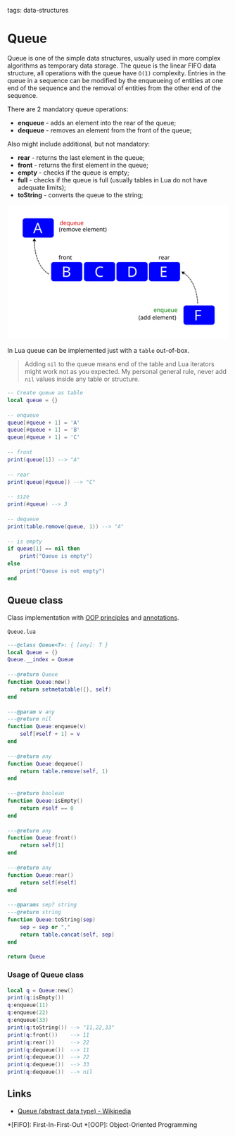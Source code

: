 <!-- Description: Queue abstract data structure in Lua language. Implementation of enqueue, dequeue, isEmpty, front and rear methods. -->

tags: data-structures

# Queue

Queue is one of the simple data structures, usually used in more complex
algorithms as temporary data storage. The queue is the linear FIFO data
structure, all operations with the queue have `O(1)` complexity. Entries in
the queue in a sequence can be modified by the enqueueing of entities at
one end of the sequence and the removal of entities from the other end of the
sequence.

There are 2 mandatory queue operations:

- **enqueue** - adds an element into the rear of the queue;
- **dequeue** - removes an element from the front of the queue;

Also might include additional, but not mandatory:

- **rear** - returns the last element in the queue;
- **front** - returns the first element in the queue;
- **empty** - checks if the queue is empty;
- **full** - checks if the queue is full (usually tables in Lua do not have
  adequate limits);
- **toString** - converts the queue to the string;

![Figure 1. Queue data structure](/assets/img/queue01.svg)

In Lua queue can be implemented just with a `table` out-of-box.

> Adding `nil` to the queue means end of the table and Lua iterators
> might work not as you expected. My personal general rule, never add `nil`
> values inside any table or structure.

```lua
-- Create queue as table
local queue = {}

-- enqueue
queue[#queue + 1] = 'A'
queue[#queue + 1] = 'B'
queue[#queue + 1] = 'C'

-- front
print(queue[1]) --> "A"

-- rear
print(queue[#queue]) --> "C"

-- size
print(#queue) --> 3

-- dequeue
print(table.remove(queue, 1)) --> "A"

-- is empty
if queue[1] == nil then
	print("Queue is empty")
else
	print("Queue is not empty")
end
```

## Queue class

Class implementation with [OOP principles](/post/object-oriented-programming-in-lua.html) and
[annotations](/post/object-oriented-programming-in-lua.html#annotations).

`Queue.lua`

```lua
---@class Queue<T>: { [any]: T }
local Queue = {}
Queue.__index = Queue

---@return Queue
function Queue:new()
	return setmetatable({}, self)
end

---@param v any
---@return nil
function Queue:enqueue(v)
	self[#self + 1] = v
end

---@return any
function Queue:dequeue()
	return table.remove(self, 1)
end

---@return boolean
function Queue:isEmpty()
	return #self == 0
end

---@return any
function Queue:front()
	return self[1]
end

---@return any
function Queue:rear()
	return self[#self]
end

---@params sep? string
---@return string
function Queue:toString(sep)
	sep = sep or ","
	return table.concat(self, sep)
end

return Queue
```

### Usage of Queue class

```lua
local q = Queue:new()
print(q:isEmpty())
q:enqueue(11)
q:enqueue(22)
q:enqueue(33)
print(q:toString()) --> "11,22,33"
print(q:front())    --> 11
print(q:rear())     --> 22
print(q:dequeue())  --> 11
print(q:dequeue())  --> 22
print(q:dequeue())  --> 33
print(q:dequeue())  --> nil
```

## Links

- [Queue (abstract data type) - Wikipedia](https://en.wikipedia.org/wiki/Queue_(abstract_data_type))

*[FIFO]: First-In-First-Out
*[OOP]: Object-Oriented Programming
